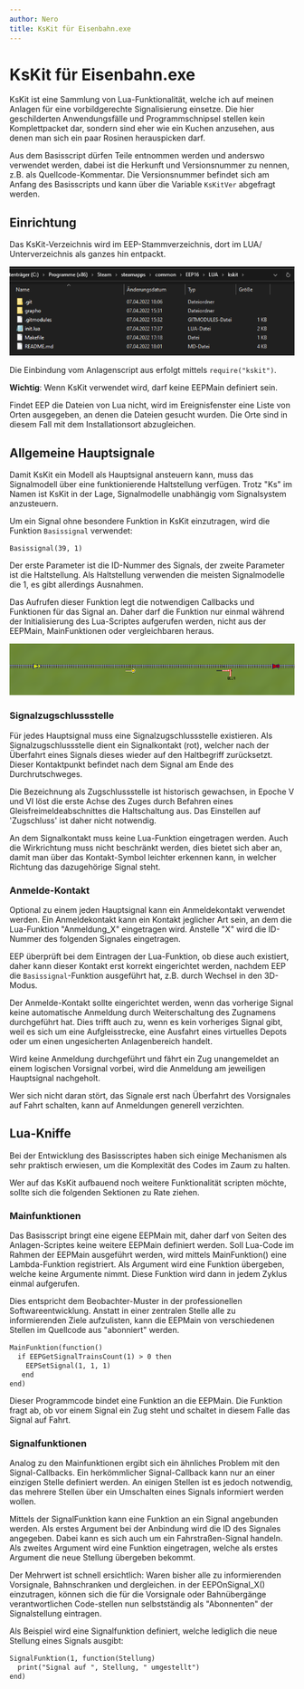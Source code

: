 ```yaml
---
author: Nero
title: KsKit für Eisenbahn.exe
---
```


# KsKit für Eisenbahn.exe

KsKit ist eine Sammlung von Lua-Funktionalität, welche ich auf meinen Anlagen für eine vorbildgerechte Signalisierung einsetze.
Die hier geschilderten Anwendungsfälle und Programmschnipsel stellen kein Komplettpacket dar, sondern sind eher wie ein Kuchen anzusehen, aus denen man sich ein paar Rosinen herauspicken darf.

Aus dem Basisscript dürfen Teile entnommen werden und anderswo verwendet werden, dabei ist die Herkunft und Versionsnummer zu nennen, z.B. als Quellcode-Kommentar.
Die Versionsnummer befindet sich am Anfang des Basisscripts und kann über die Variable `KsKitVer` abgefragt werden.

## Einrichtung

Das KsKit-Verzeichnis wird im EEP-Stammverzeichnis, dort im LUA/ Unterverzeichnis als ganzes hin entpackt.

![So sieht das KsKit-Verzeichnis im Windows Explorer aus](img/einrichtung.png)

Die Einbindung vom Anlagenscript aus erfolgt mittels `require("kskit")`.

**Wichtig**: Wenn KsKit verwendet wird, darf keine EEPMain definiert sein. 

Findet EEP die Dateien von Lua nicht, wird im Ereignisfenster eine Liste von Orten ausgegeben, an denen die Dateien gesucht wurden.
Die Orte sind in diesem Fall mit dem Installationsort abzugleichen.

## Allgemeine Hauptsignale

Damit KsKit ein Modell als Hauptsignal ansteuern kann, muss das Signalmodell über eine funktionierende Haltstellung verfügen.
Trotz "Ks" im Namen ist KsKit in der Lage, Signalmodelle unabhängig vom Signalsystem anzusteuern.

Um ein Signal ohne besondere Funktion in KsKit einzutragen, wird die Funktion `Basissignal` verwendet:

```
Basissignal(39, 1)
```

Der erste Parameter ist die ID-Nummer des Signals, der zweite Parameter ist die Haltstellung.
Als Haltstellung verwenden die meisten Signalmodelle die 1, es gibt allerdings Ausnahmen.

Das Aufrufen dieser Funktion legt die notwendigen Callbacks und Funktionen für das Signal an.
Daher darf die Funktion nur einmal während der Initialisierung des Lua-Scriptes aufgerufen werden, nicht aus der EEPMain, MainFunktionen oder vergleichbaren heraus.

![Basissignal mit Anmeldekontakt (gelb) und Signalzugschlussstelle (rot)](img/basissignal.png)

### Signalzugschlussstelle

Für jedes Hauptsignal muss eine Signalzugschlussstelle existieren.
Als Signalzugschlussstelle dient ein Signalkontakt (rot), welcher nach der Überfahrt eines Signals dieses wieder auf den Haltbegriff zurücksetzt.
Dieser Kontaktpunkt befindet nach dem Signal am Ende des Durchrutschweges.

Die Bezeichnung als Zugschlussstelle ist historisch gewachsen, in Epoche V und VI löst die erste Achse des Zuges durch Befahren eines Gleisfreimeldeabschnittes die Haltschaltung aus.
Das Einstellen auf 'Zugschluss' ist daher nicht notwendig.

An dem Signalkontakt muss keine Lua-Funktion eingetragen werden.
Auch die Wirkrichtung muss nicht beschränkt werden, dies bietet sich aber an, damit man über das Kontakt-Symbol leichter erkennen kann, in welcher Richtung das dazugehörige Signal steht.

### Anmelde-Kontakt

Optional zu einem jeden Hauptsignal kann ein Anmeldekontakt verwendet werden.
Ein Anmeldekontakt kann ein Kontakt jeglicher Art sein, an dem die Lua-Funktion "Anmeldung_X" eingetragen wird.
Anstelle "X" wird die ID-Nummer des folgenden Signales eingetragen.

EEP überprüft bei dem Eintragen der Lua-Funktion, ob diese auch existiert, daher kann dieser Kontakt erst korrekt eingerichtet werden, nachdem EEP die `Basissignal`-Funktion ausgeführt hat, z.B. durch Wechsel in den 3D-Modus.

Der Anmelde-Kontakt sollte eingerichtet werden, wenn das vorherige Signal keine automatische Anmeldung durch Weiterschaltung des Zugnamens durchgeführt hat.
Dies trifft auch zu, wenn es kein vorheriges Signal gibt, weil es sich um eine Aufgleisstrecke, eine Ausfahrt eines virtuelles Depots oder um einen ungesicherten Anlagenbereich handelt.

Wird keine Anmeldung durchgeführt und fährt ein Zug unangemeldet an einem logischen Vorsignal vorbei, wird die Anmeldung am jeweiligen Hauptsignal nachgeholt.

Wer sich nicht daran stört, das Signale erst nach Überfahrt des Vorsignales auf Fahrt schalten, kann auf Anmeldungen generell verzichten.

## Lua-Kniffe

Bei der Entwicklung des Basisscriptes haben sich einige Mechanismen als sehr praktisch erwiesen, um die Komplexität des Codes im Zaum zu halten.

Wer auf das KsKit aufbauend noch weitere Funktionalität scripten möchte, sollte sich die folgenden Sektionen zu Rate ziehen.

### Mainfunktionen

Das Basisscript bringt eine eigene EEPMain mit, daher darf von Seiten des Anlagen-Scriptes keine weitere EEPMain definiert werden.
Soll Lua-Code im Rahmen der EEPMain ausgeführt werden, wird mittels MainFunktion() eine Lambda-Funktion registriert.
Als Argument wird eine Funktion übergeben, welche keine Argumente nimmt.
Diese Funktion wird dann in jedem Zyklus einmal aufgerufen.

Dies entspricht dem Beobachter-Muster in der professionellen Softwareentwicklung.
Anstatt in einer zentralen Stelle alle zu informierenden Ziele aufzulisten, kann die EEPMain von verschiedenen Stellen im Quellcode aus "abonniert" werden.

```
MainFunktion(function()
  if EEPGetSignalTrainsCount(1) > 0 then
    EEPSetSignal(1, 1, 1)
   end
end)
```

Dieser Programmcode bindet eine Funktion an die EEPMain.
Die Funktion fragt ab, ob vor einem Signal ein Zug steht und schaltet in diesem Falle das Signal auf Fahrt.

### Signalfunktionen

Analog zu den Mainfunktionen ergibt sich ein ähnliches Problem mit den Signal-Callbacks.
Ein herkömmlicher Signal-Callback kann nur an einer einzigen Stelle definiert werden.
An einigen Stellen ist es jedoch notwendig, das mehrere Stellen über ein Umschalten eines Signals informiert werden wollen.

Mittels der SignalFunktion kann eine Funktion an ein Signal angebunden werden.
Als erstes Argument bei der Anbindung wird die ID des Signales angegeben.
Dabei kann es sich auch um ein Fahrstraßen-Signal handeln.
Als zweites Argument wird eine Funktion eingetragen, welche als erstes Argument die neue Stellung übergeben bekommt.

Der Mehrwert ist schnell ersichtlich: Waren bisher alle zu informierenden Vorsignale, Bahnschranken und dergleichen. in der EEPOnSignal_X() einzutragen, können sich die für die Vorsignale oder Bahnübergänge verantwortlichen Code-stellen nun selbstständig als "Abonnenten" der Signalstellung eintragen.

Als Beispiel wird eine Signalfunktion definiert, welche lediglich die neue Stellung eines Signals ausgibt:

```
SignalFunktion(1, function(Stellung)
  print("Signal auf ", Stellung, " umgestellt")
end)
```
